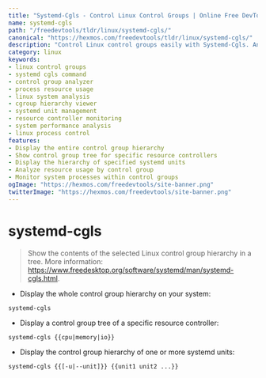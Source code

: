 ```yaml
---
title: "Systemd-Cgls - Control Linux Control Groups | Online Free DevTools by Hexmos"
name: systemd-cgls
path: "/freedevtools/tldr/linux/systemd-cgls/"
canonical: "https://hexmos.com/freedevtools/tldr/linux/systemd-cgls/"
description: "Control Linux control groups easily with Systemd-Cgls. Analyze resource usage and manage system processes effectively. Free online tool, no registration required."
category: linux
keywords:
- linux control groups
- systemd cgls command
- control group analyzer
- process resource usage
- linux system analysis
- cgroup hierarchy viewer
- systemd unit management
- resource controller monitoring
- system performance analysis
- linux process control
features:
- Display the entire control group hierarchy
- Show control group tree for specific resource controllers
- Display the hierarchy of specified systemd units
- Analyze resource usage by control group
- Monitor system processes within control groups
ogImage: "https://hexmos.com/freedevtools/site-banner.png"
twitterImage: "https://hexmos.com/freedevtools/site-banner.png"
---
```


# systemd-cgls

> Show the contents of the selected Linux control group hierarchy in a tree.
> More information: <https://www.freedesktop.org/software/systemd/man/systemd-cgls.html>.

- Display the whole control group hierarchy on your system:

`systemd-cgls`

- Display a control group tree of a specific resource controller:

`systemd-cgls {{cpu|memory|io}}`

- Display the control group hierarchy of one or more systemd units:

`systemd-cgls {{[-u|--unit]}} {{unit1 unit2 ...}}`

